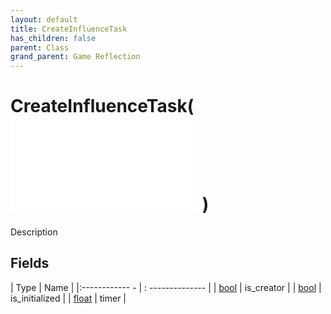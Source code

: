 ```yaml
---
layout: default
title: CreateInfluenceTask
has_children: false
parent: Class
grand_parent: Game Reflection
---
```

# CreateInfluenceTask( ![ InfluenceTask ](game-reflection/classes/influence_task.md) )
Description 

## Fields
| Type | Name |
|:------------ - | : -------------- |
| [bool](game-reflection/components/bool.md) | is_creator |
| [bool](game-reflection/components/bool.md) | is_initialized |
| [float](game-reflection/components/float.md) | timer |

